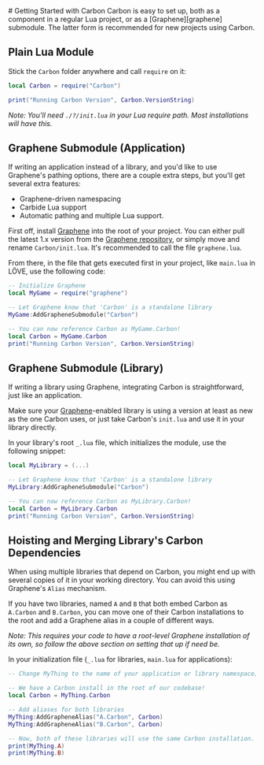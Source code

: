 <link rel="stylesheet" href="../style.css" type="text/css" />
# Getting Started with Carbon
Carbon is easy to set up, both as a component in a regular Lua project, or as a [Graphene][graphene] submodule. The latter form is recommended for new projects using Carbon.

## Plain Lua Module
Stick the `Carbon` folder anywhere and call `require` on it:

```lua
local Carbon = require("Carbon")

print("Running Carbon Version", Carbon.VersionString)
```

*Note: You'll need `./?/init.lua` in your Lua require path. Most installations will have this.*

## Graphene Submodule (Application)
If writing an application instead of a library, and you'd like to use Graphene's pathing options, there are a couple extra steps, but you'll get several extra features:
- Graphene-driven namespacing
- Carbide Lua support
- Automatic pathing and multiple Lua support.

First off, install [Graphene][graphene] into the root of your project. You can either pull the latest 1.x version from the [Graphene repository][graphene], or simply move and rename `Carbon/init.lua`. It's recommended to call the file `graphene.lua`.

From there, in the file that gets executed first in your project, like `main.lua` in LÖVE, use the following code:

```lua
-- Initialize Graphene
local MyGame = require("graphene")

-- Let Graphene know that 'Carbon' is a standalone library
MyGame:AddGrapheneSubmodule("Carbon")

-- You can now reference Carbon as MyGame.Carbon!
local Carbon = MyGame.Carbon
print("Running Carbon Version", Carbon.VersionString)
```

## Graphene Submodule (Library)
If writing a library using Graphene, integrating Carbon is straightforward, just like an application.

Make sure your [Graphene][graphene]-enabled library is using a version at least as new as the one Carbon uses, or just take Carbon's `init.lua` and use it in your library directly.

In your library's root `_.lua` file, which initializes the module, use the following snippet:

```lua
local MyLibrary = (...)

-- Let Graphene know that 'Carbon' is a standalone library
MyLibrary:AddGrapheneSubmodule("Carbon")

-- You can now reference Carbon as MyLibrary.Carbon!
local Carbon = MyLibrary.Carbon
print("Running Carbon Version", Carbon.VersionString)
```

## Hoisting and Merging Library's Carbon Dependencies
When using multiple libraries that depend on Carbon, you might end up with several copies of it in your working directory. You can avoid this using Graphene's `Alias` mechanism.

If you have two libraries, named `A` and `B` that both embed Carbon as `A.Carbon` and `B.Carbon`, you can move one of their Carbon installations to the root and add a Graphene alias in a couple of different ways.

*Note: This requires your code to have a root-level Graphene installation of its own, so follow the above section on setting that up if need be.*

In your initialization file (`_.lua` for libraries, `main.lua` for applications):

```lua
-- Change MyThing to the name of your application or library namespace; see above

-- We have a Carbon install in the root of our codebase!
local Carbon = MyThing.Carbon

-- Add aliases for both libraries
MyThing:AddGrapheneAlias("A.Carbon", Carbon)
MyThing:AddGrapheneAlias("B.Carbon", Carbon)

-- Now, both of these libraries will use the same Carbon installation.
print(MyThing.A)
print(MyThing.B)
```

[graphene]: https://github.com/lua-carbon/graphene